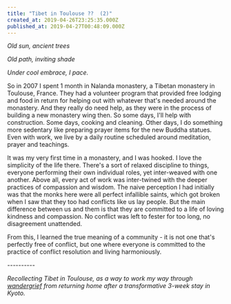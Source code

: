 ```yaml
---
title: "Tibet in Toulouse ??  (2)"
created_at: 2019-04-26T23:25:35.000Z
published_at: 2019-04-27T00:48:09.000Z
---
```

_Old sun, ancient trees_

_Old path, inviting shade_

_Under cool embrace, I pace._

  

So in 2007 I spent 1 month in Nalanda monastery, a Tibetan monastery in Toulouse, France. They had a volunteer program that provided free lodging and food in return for helping out with whatever that's needed around the monastery. And they really do need help, as they were in the process of building a new monastery wing then. So some days, I'll help with construction. Some days, cooking and cleaning. Other days, I do something more sedentary like preparing prayer items for the new Buddha statues. Even with work, we live by a daily routine scheduled around meditation, prayer and teachings. 

  

It was my very first time in a monastery, and I was hooked. I love the simplicity of the life there. There's a sort of relaxed discipline to things, everyone performing their own individual roles, yet inter-weaved with one another. Above all, every act of work was inter-twined with the deeper practices of compassion and wisdom. The naive perception I had initially was that the monks here were all perfect infallible saints, which got broken when I saw that they too had conflicts like us lay people. But the main difference between us and them is that they are committed to a life of loving kindness and compassion. No conflict was left to fester for too long, no disagreement unattended. 

  

From this, I learned the true meaning of a community - it is not one that's perfectly free of conflict, but one where everyone is committed to the practice of conflict resolution and living harmoniously.

  

\----------

  

_Recollecting Tibet in Toulouse, as a way to work my way through [wandergrief](https://200wad.com/words/wandergrief-the-aftermath-of-wanderlust-151075cb72d6a938c5) from returning home after a transformative 3-week stay in Kyoto._
